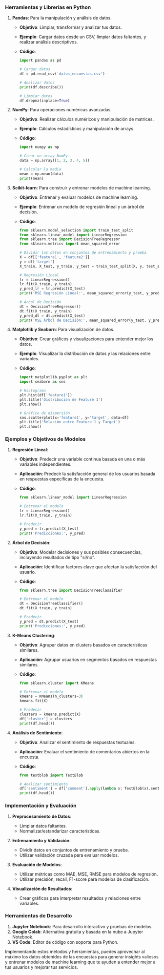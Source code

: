 ### Herramientas y Librerías en Python

1. **Pandas**: Para la manipulación y análisis de datos.

   - **Objetivo**: Limpiar, transformar y analizar tus datos.
   - **Ejemplo**: Cargar datos desde un CSV, limpiar datos faltantes, y realizar análisis descriptivos.
   - **Código**:

     ```python
     import pandas as pd

     # Cargar datos
     df = pd.read_csv('datos_encuestas.csv')

     # Analizar datos
     print(df.describe())

     # Limpiar datos
     df.dropna(inplace=True)
     ```

2. **NumPy**: Para operaciones numéricas avanzadas.

   - **Objetivo**: Realizar cálculos numéricos y manipulación de matrices.
   - **Ejemplo**: Cálculos estadísticos y manipulación de arrays.
   - **Código**:

     ```python
     import numpy as np

     # Crear un array NumPy
     data = np.array([1, 2, 3, 4, 5])

     # Calcular la media
     mean = np.mean(data)
     print(mean)
     ```

3. **Scikit-learn**: Para construir y entrenar modelos de machine learning.

   - **Objetivo**: Entrenar y evaluar modelos de machine learning.
   - **Ejemplo**: Entrenar un modelo de regresión lineal y un árbol de decisión.
   - **Código**:

     ```python
     from sklearn.model_selection import train_test_split
     from sklearn.linear_model import LinearRegression
     from sklearn.tree import DecisionTreeRegressor
     from sklearn.metrics import mean_squared_error

     # Dividir los datos en conjuntos de entrenamiento y prueba
     X = df[['feature1', 'feature2']]
     y = df['target']
     X_train, X_test, y_train, y_test = train_test_split(X, y, test_size=0.2, random_state=42)

     # Regresión Lineal
     lr = LinearRegression()
     lr.fit(X_train, y_train)
     y_pred_lr = lr.predict(X_test)
     print('MSE Regresión Lineal:', mean_squared_error(y_test, y_pred_lr))

     # Árbol de Decisión
     dt = DecisionTreeRegressor()
     dt.fit(X_train, y_train)
     y_pred_dt = dt.predict(X_test)
     print('MSE Árbol de Decisión:', mean_squared_error(y_test, y_pred_dt))
     ```

4. **Matplotlib y Seaborn**: Para visualización de datos.

   - **Objetivo**: Crear gráficos y visualizaciones para entender mejor los datos.
   - **Ejemplo**: Visualizar la distribución de datos y las relaciones entre variables.
   - **Código**:

     ```python
     import matplotlib.pyplot as plt
     import seaborn as sns

     # Histograma
     plt.hist(df['feature1'])
     plt.title('Distribución de Feature 1')
     plt.show()

     # Gráfico de dispersión
     sns.scatterplot(x='feature1', y='target', data=df)
     plt.title('Relación entre Feature 1 y Target')
     plt.show()
     ```

### Ejemplos y Objetivos de Modelos

1. **Regresión Lineal**:

   - **Objetivo**: Predecir una variable continua basada en una o más variables independientes.
   - **Aplicación**: Predecir la satisfacción general de los usuarios basada en respuestas específicas de la encuesta.
   - **Código**:

     ```python
     from sklearn.linear_model import LinearRegression

     # Entrenar el modelo
     lr = LinearRegression()
     lr.fit(X_train, y_train)

     # Predecir
     y_pred = lr.predict(X_test)
     print('Predicciones:', y_pred)
     ```

2. **Árbol de Decisión**:

   - **Objetivo**: Modelar decisiones y sus posibles consecuencias, incluyendo resultados de tipo "sí/no".
   - **Aplicación**: Identificar factores clave que afectan la satisfacción del usuario.
   - **Código**:

     ```python
     from sklearn.tree import DecisionTreeClassifier

     # Entrenar el modelo
     dt = DecisionTreeClassifier()
     dt.fit(X_train, y_train)

     # Predecir
     y_pred = dt.predict(X_test)
     print('Predicciones:', y_pred)
     ```

3. **K-Means Clustering**:

   - **Objetivo**: Agrupar datos en clusters basados en características similares.
   - **Aplicación**: Agrupar usuarios en segmentos basados en respuestas similares.
   - **Código**:

     ```python
     from sklearn.cluster import KMeans

     # Entrenar el modelo
     kmeans = KMeans(n_clusters=3)
     kmeans.fit(X)

     # Predecir
     clusters = kmeans.predict(X)
     df['cluster'] = clusters
     print(df.head())
     ```

4. **Análisis de Sentimiento**:

   - **Objetivo**: Analizar el sentimiento de respuestas textuales.
   - **Aplicación**: Evaluar el sentimiento de comentarios abiertos en la encuesta.
   - **Código**:

     ```python
     from textblob import TextBlob

     # Analizar sentimiento
     df['sentiment'] = df['comment'].apply(lambda x: TextBlob(x).sentiment.polarity)
     print(df.head())
     ```

### Implementación y Evaluación

1. **Preprocesamiento de Datos**:

   - Limpiar datos faltantes.
   - Normalizar/estandarizar características.

2. **Entrenamiento y Validación**:

   - Dividir datos en conjuntos de entrenamiento y prueba.
   - Utilizar validación cruzada para evaluar modelos.

3. **Evaluación de Modelos**:

   - Utilizar métricas como MAE, MSE, RMSE para modelos de regresión.
   - Utilizar precisión, recall, F1-score para modelos de clasificación.

4. **Visualización de Resultados**:
   - Crear gráficos para interpretar resultados y relaciones entre variables.

### Herramientas de Desarrollo

1. **Jupyter Notebook**: Para desarrollo interactivo y pruebas de modelos.
2. **Google Colab**: Alternativa gratuita y basada en la nube a Jupyter Notebook.
3. **VS Code**: Editor de código con soporte para Python.

Implementando estos métodos y herramientas, puedes aprovechar al máximo los datos obtenidos de las encuestas para generar insights valiosos y entrenar modelos de machine learning que te ayuden a entender mejor a tus usuarios y mejorar tus servicios.

